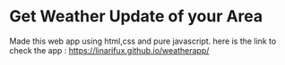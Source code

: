 # Get Weather Update of your Area

Made this web app using html,css and pure javascript. here is the link to check the app : https://linarifux.github.io/weatherapp/

